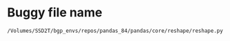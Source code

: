 # Buggy file name

```text
/Volumes/SSD2T/bgp_envs/repos/pandas_84/pandas/core/reshape/reshape.py
```
